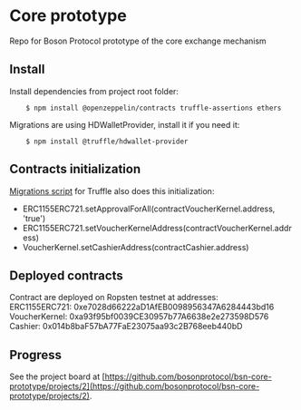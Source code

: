 # Core prototype
Repo for Boson Protocol prototype of the core exchange mechanism

## Install
Install dependencies from project root folder:
```
    $ npm install @openzeppelin/contracts truffle-assertions ethers
```

Migrations are using HDWalletProvider, install it if you need it:
```
    $ npm install @truffle/hdwallet-provider
```

## Contracts initialization 
[Migrations script](./migrations/2_deploy_contracts.js) for Truffle also does this initialization:
- ERC1155ERC721.setApprovalForAll(contractVoucherKernel.address, 'true')
- ERC1155ERC721.setVoucherKernelAddress(contractVoucherKernel.address)
- VoucherKernel.setCashierAddress(contractCashier.address)

## Deployed contracts
Contract are deployed on Ropsten testnet at addresses:  
ERC1155ERC721: 0xe7028d66222aD1AfEB0098956347A6284443bd16  
VoucherKernel: 0xa93f95bf0039CE30957b77A6638e2e273598D576  
Cashier: 0x014b8baF57bA77FaE23075aa93c2B768eeb440bD  

## Progress
See the project board at [https://github.com/bosonprotocol/bsn-core-prototype/projects/2](https://github.com/bosonprotocol/bsn-core-prototype/projects/2).